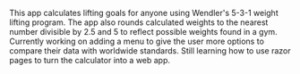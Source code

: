 This app calculates lifting goals for anyone using Wendler's 5-3-1 weight lifting program. The app also rounds calculated weights to the nearest number divisible by 2.5 and 5 to reflect possible weights found in a gym.
Currently working on adding a menu to give the user more options to compare their data with worldwide standards.
Still learning how to use razor pages to turn the calculator into a web app.
